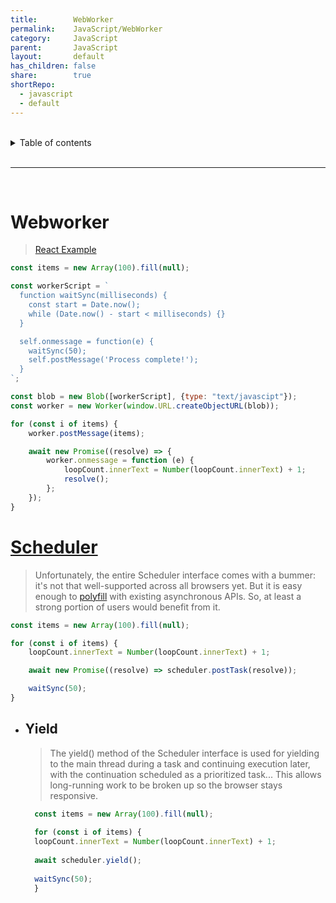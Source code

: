 ```yaml
---
title:        WebWorker
permalink:    JavaScript/WebWorker
category:     JavaScript
parent:       JavaScript
layout:       default
has_children: false
share:        true
shortRepo:
  - javascript
  - default          
---
```



<br/>          

<details markdown="block">                
<summary>                
Table of contents                
</summary>                
{: .text-delta }                
1. TOC                
{:toc}                
</details>                

<br/>                

***                

<br/>

# Webworker

> [React Example](ReactNotes/WebWorker.md)

```javascript
const items = new Array(100).fill(null);

const workerScript = `
  function waitSync(milliseconds) {
    const start = Date.now();
    while (Date.now() - start < milliseconds) {}
  }

  self.onmessage = function(e) {
    waitSync(50);
    self.postMessage('Process complete!');
  }
`;

const blob = new Blob([workerScript], {type: "text/javascipt"});
const worker = new Worker(window.URL.createObjectURL(blob));

for (const i of items) {
    worker.postMessage(items);

    await new Promise((resolve) => {
        worker.onmessage = function (e) {
            loopCount.innerText = Number(loopCount.innerText) + 1;
            resolve();
        };
    });
}
```

# [Scheduler](https://developer.mozilla.org/en-US/docs/Web/API/Scheduler?ref=cms.macarthur.me)

> Unfortunately, the entire Scheduler interface comes with a bummer: it's not that well-supported across all browsers yet. But it is easy enough
> to [polyfill](https://github.com/GoogleChromeLabs/scheduler-polyfill?ref=cms.macarthur.me) with existing
> asynchronous APIs. So, at least a strong portion of users would benefit from it.

```javascript
const items = new Array(100).fill(null);

for (const i of items) {
    loopCount.innerText = Number(loopCount.innerText) + 1;

    await new Promise((resolve) => scheduler.postTask(resolve));

    waitSync(50);
}
```

- ## Yield

  > The yield() method of the Scheduler interface is used for yielding to the main thread during a task and continuing execution later, with the continuation scheduled as a
  prioritized task... This allows long-running work to be broken up so the browser stays responsive.

  ```javascript
    const items = new Array(100).fill(null);
    
    for (const i of items) {
    loopCount.innerText = Number(loopCount.innerText) + 1;
    
    await scheduler.yield();
    
    waitSync(50);
    }
  ```